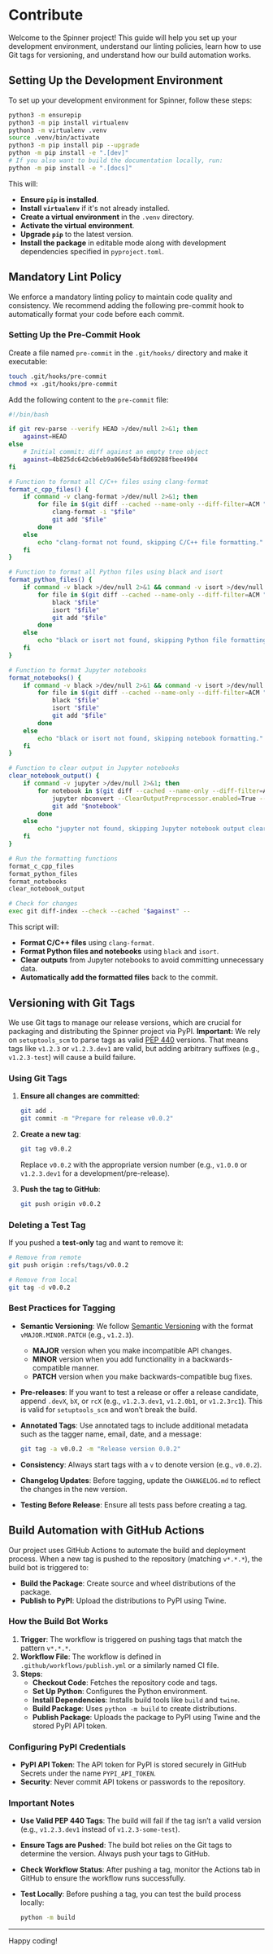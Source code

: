 # Contribute

Welcome to the Spinner project! This guide will help you set up your development environment, understand our linting policies, learn how to use Git tags for versioning, and understand how our build automation works.

## Setting Up the Development Environment

To set up your development environment for Spinner, follow these steps:

```sh
python3 -m ensurepip
python3 -m pip install virtualenv
python3 -m virtualenv .venv
source .venv/bin/activate
python3 -m pip install pip --upgrade
python -m pip install -e ".[dev]"
# If you also want to build the documentation locally, run:
python -m pip install -e ".[docs]"
```

This will:

- **Ensure `pip` is installed**.
- **Install `virtualenv`** if it's not already installed.
- **Create a virtual environment** in the `.venv` directory.
- **Activate the virtual environment**.
- **Upgrade `pip`** to the latest version.
- **Install the package** in editable mode along with development dependencies specified in `pyproject.toml`.

## Mandatory Lint Policy

We enforce a mandatory linting policy to maintain code quality and consistency. We recommend adding the following pre-commit hook to automatically format your code before each commit.

### Setting Up the Pre-Commit Hook

Create a file named `pre-commit` in the `.git/hooks/` directory and make it executable:

```sh
touch .git/hooks/pre-commit
chmod +x .git/hooks/pre-commit
```

Add the following content to the `pre-commit` file:

```sh
#!/bin/bash

if git rev-parse --verify HEAD >/dev/null 2>&1; then
    against=HEAD
else
    # Initial commit: diff against an empty tree object
    against=4b825dc642cb6eb9a060e54bf8d69288fbee4904
fi

# Function to format all C/C++ files using clang-format
format_c_cpp_files() {
    if command -v clang-format >/dev/null 2>&1; then
        for file in $(git diff --cached --name-only --diff-filter=ACM "$against" | grep -E '\.(c|h|cpp|hpp)$'); do
            clang-format -i "$file"
            git add "$file"
        done
    else
        echo "clang-format not found, skipping C/C++ file formatting."
    fi
}

# Function to format all Python files using black and isort
format_python_files() {
    if command -v black >/dev/null 2>&1 && command -v isort >/dev/null 2>&1; then
        for file in $(git diff --cached --name-only --diff-filter=ACM "$against" | grep -E '\.py$'); do
            black "$file"
            isort "$file"
            git add "$file"
        done
    else
        echo "black or isort not found, skipping Python file formatting."
    fi
}

# Function to format Jupyter notebooks
format_notebooks() {
    if command -v black >/dev/null 2>&1 && command -v isort >/dev/null 2>&1; then
        for file in $(git diff --cached --name-only --diff-filter=ACM "$against" | grep -E '\.ipynb$'); do
            black "$file"
            isort "$file"
            git add "$file"
        done
    else
        echo "black or isort not found, skipping notebook formatting."
    fi
}

# Function to clear output in Jupyter notebooks
clear_notebook_output() {
    if command -v jupyter >/dev/null 2>&1; then
        for notebook in $(git diff --cached --name-only --diff-filter=ACM "$against" | grep -E '\.ipynb$'); do
            jupyter nbconvert --ClearOutputPreprocessor.enabled=True --inplace "$notebook"
            git add "$notebook"
        done
    else
        echo "jupyter not found, skipping Jupyter notebook output clearing."
    fi
}

# Run the formatting functions
format_c_cpp_files
format_python_files
format_notebooks
clear_notebook_output

# Check for changes
exec git diff-index --check --cached "$against" --
```

This script will:

- **Format C/C++ files** using `clang-format`.
- **Format Python files and notebooks** using `black` and `isort`.
- **Clear outputs** from Jupyter notebooks to avoid committing unnecessary data.
- **Automatically add the formatted files** back to the commit.

## Versioning with Git Tags

We use Git tags to manage our release versions, which are crucial for packaging and distributing the Spinner project via PyPI. **Important:** We rely on `setuptools_scm` to parse tags as valid [PEP 440](https://peps.python.org/pep-0440/) versions. That means tags like `v1.2.3` or `v1.2.3.dev1` are valid, but adding arbitrary suffixes (e.g., `v1.2.3-test`) will cause a build failure.

### Using Git Tags

1. **Ensure all changes are committed**:

   ```sh
   git add .
   git commit -m "Prepare for release v0.0.2"
   ```

2. **Create a new tag**:

   ```sh
   git tag v0.0.2
   ```

   Replace `v0.0.2` with the appropriate version number (e.g., `v1.0.0` or `v1.2.3.dev1` for a development/pre-release).
3. **Push the tag to GitHub**:

   ```sh
   git push origin v0.0.2
   ```

### Deleting a Test Tag

If you pushed a **test-only** tag and want to remove it:

```sh
# Remove from remote
git push origin :refs/tags/v0.0.2

# Remove from local
git tag -d v0.0.2
```

### Best Practices for Tagging

- **Semantic Versioning**: We follow [Semantic Versioning](https://semver.org/) with the format `vMAJOR.MINOR.PATCH` (e.g., `v1.2.3`).  
  - **MAJOR** version when you make incompatible API changes.  
  - **MINOR** version when you add functionality in a backwards-compatible manner.  
  - **PATCH** version when you make backwards-compatible bug fixes.

- **Pre-releases**: If you want to test a release or offer a release candidate, append `.devX`, `bX`, or `rcX` (e.g., `v1.2.3.dev1`, `v1.2.0b1`, or `v1.2.3rc1`). This is valid for `setuptools_scm` and won’t break the build.

- **Annotated Tags**: Use annotated tags to include additional metadata such as the tagger name, email, date, and a message:

  ```sh
  git tag -a v0.0.2 -m "Release version 0.0.2"
  ```

- **Consistency**: Always start tags with a `v` to denote version (e.g., `v0.0.2`).

- **Changelog Updates**: Before tagging, update the `CHANGELOG.md` to reflect the changes in the new version.

- **Testing Before Release**: Ensure all tests pass before creating a tag.

## Build Automation with GitHub Actions

Our project uses GitHub Actions to automate the build and deployment process. When a new tag is pushed to the repository (matching `v*.*.*`), the build bot is triggered to:

- **Build the Package**: Create source and wheel distributions of the package.
- **Publish to PyPI**: Upload the distributions to PyPI using Twine.

### How the Build Bot Works

1. **Trigger**: The workflow is triggered on pushing tags that match the pattern `v*.*.*`.
2. **Workflow File**: The workflow is defined in `.github/workflows/publish.yml` or a similarly named CI file.
3. **Steps**:
   - **Checkout Code**: Fetches the repository code and tags.
   - **Set Up Python**: Configures the Python environment.
   - **Install Dependencies**: Installs build tools like `build` and `twine`.
   - **Build Package**: Uses `python -m build` to create distributions.
   - **Publish Package**: Uploads the package to PyPI using Twine and the stored PyPI API token.

### Configuring PyPI Credentials

- **PyPI API Token**: The API token for PyPI is stored securely in GitHub Secrets under the name `PYPI_API_TOKEN`.
- **Security**: Never commit API tokens or passwords to the repository.

### Important Notes

- **Use Valid PEP 440 Tags**: The build will fail if the tag isn’t a valid version (e.g., `v1.2.3.dev1` instead of `v1.2.3-some-test`).
- **Ensure Tags are Pushed**: The build bot relies on the Git tags to determine the version. Always push your tags to GitHub.
- **Check Workflow Status**: After pushing a tag, monitor the Actions tab in GitHub to ensure the workflow runs successfully.
- **Test Locally**: Before pushing a tag, you can test the build process locally:

  ```sh
  python -m build
  ```

---

Happy coding!
